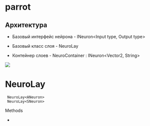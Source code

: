 # parrot
## Архитектура
* Базовый интерфейс нейрона - INeuron<Input type, Output type>

* Базовый класс слоя - NeuroLay

* Контейнер слоев - NeuroContainer : INeuron<Vector2, String>

<Image src="resources/parrot.png"></Image>


# NeuroLay
 ```
  NeuroLay<ANeuron>
  NeuroLay<SNeuron>
 ```
 Methods
 
* 
